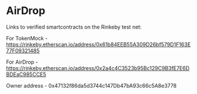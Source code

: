 # AirDrop

Links to verified smartcontracts on the Rinkeby test net:

For TokenMock - https://rinkeby.etherscan.io/address/0x61b84EEB55A309D26bf579D1F163E77F09321485

For AirDrop - https://rinkeby.etherscan.io/address/0x2a4c4C3523b95Bc129C9B3fE7E6DBDEaC985CCE5



Owner address - 0x47132f86da5d3744c147Db47bA93c66c5A8e3778
